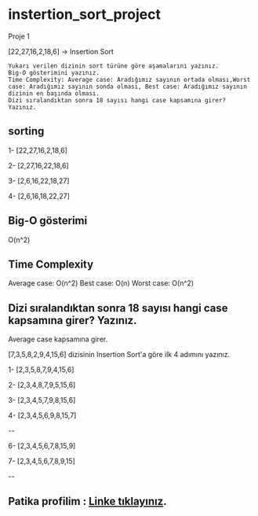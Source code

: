 ﻿# instertion_sort_project

Proje 1

[22,27,16,2,18,6] -> Insertion Sort

    Yukarı verilen dizinin sort türüne göre aşamalarını yazınız.
    Big-O gösterimini yazınız.
    Time Complexity: Average case: Aradığımız sayının ortada olması,Worst case: Aradığımız sayının sonda olması, Best case: Aradığımız sayının dizinin en başında olması.
    Dizi sıralandıktan sonra 18 sayısı hangi case kapsamına girer? Yazınız.

## sorting

1- [22,27,16,2,18,6]

2- [2,27,16,22,18,6]

3- [2,6,16,22,18,27]

4- [2,6,16,18,22,27]

## Big-O gösterimi

O(n^2)

## Time Complexity

Average case: O(n^2)
Best case: O(n)
Worst case: O(n^2)

## Dizi sıralandıktan sonra 18 sayısı hangi case kapsamına girer? Yazınız.

Average case kapsamına girer.


[7,3,5,8,2,9,4,15,6] dizisinin Insertion Sort'a göre ilk 4 adımını yazınız.


1- [2,3,5,8,7,9,4,15,6]

2- [2,3,4,8,7,9,5,15,6]

3- [2,3,4,5,7,9,8,15,6]

4- [2,3,4,5,6,9,8,15,7]

--

6- [2,3,4,5,6,7,8,15,9]

7- [2,3,4,5,6,7,8,9,15]

--


## Patika profilim : [Linke tıklayınız](https://app.patika.dev/suhasahin).
